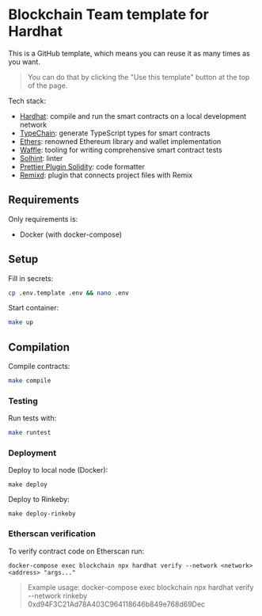 # Blockchain Team template for Hardhat

This is a GitHub template, which means you can reuse it as many times as you want. 
> You can do that by clicking the "Use this template" button at the top of the page.

Tech stack:
- [Hardhat](https://github.com/nomiclabs/hardhat): compile and run the smart contracts on a local development network
- [TypeChain](https://github.com/ethereum-ts/TypeChain): generate TypeScript types for smart contracts
- [Ethers](https://github.com/ethers-io/ethers.js/): renowned Ethereum library and wallet implementation
- [Waffle](https://github.com/EthWorks/Waffle): tooling for writing comprehensive smart contract tests
- [Solhint](https://github.com/protofire/solhint): linter
- [Prettier Plugin Solidity](https://github.com/prettier-solidity/prettier-plugin-solidity): code formatter
- [Remixd](remix/README.md): plugin that connects project files with Remix

## Requirements

Only requirements is:
- Docker (with docker-compose)

## Setup

Fill in secrets:
```sh
cp .env.template .env && nano .env
```

Start container:
```sh
make up
```

## Compilation

Compile contracts:
```sh
make compile
```

### Testing

Run tests with:
```sh
make runtest
```

### Deployment

Deploy to local node (Docker):
```
make deploy
```

Deploy to Rinkeby:
```
make deploy-rinkeby
```

### Etherscan verification

To verify contract code on Etherscan run:
```
docker-compose exec blockchain npx hardhat verify --network <network> <address> "args..."
```
> Example usage: docker-compose exec blockchain npx hardhat verify --network rinkeby 0xd94F3C21Ad78A403C964118646b849e768d69Dec
